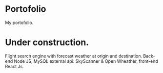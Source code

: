 # Portofolio
 My portofolio.
# Under construction.
 Flight search engine with forecast weather at origin and destination.
 Back-end Node JS, MySQL external api: SkyScanner & Open Wheather, front-end React Js.
